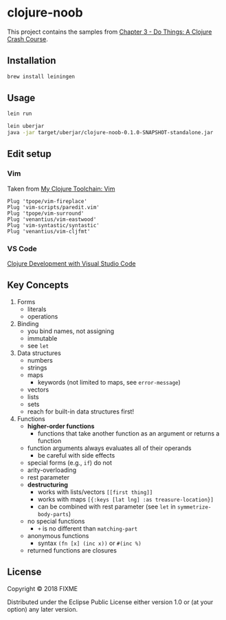 # clojure-noob

This project contains the samples from [Chapter 3 - Do Things: A Clojure Crash Course](https://www.braveclojure.com/do-things/).

## Installation

```sh
brew install leiningen
```

## Usage

```sh
lein run

lein uberjar
java -jar target/uberjar/clojure-noob-0.1.0-SNAPSHOT-standalone.jar
```

## Edit setup

### Vim

Taken from [My Clojure Toolchain: Vim](http://blog.venanti.us/clojure-vim/)

```vim
Plug 'tpope/vim-fireplace'
Plug 'vim-scripts/paredit.vim'
Plug 'tpope/vim-surround'
Plug 'venantius/vim-eastwood'
Plug 'vim-syntastic/syntastic'
Plug 'venantius/vim-cljfmt'
```

### VS Code

[Clojure Development with Visual Studio Code](https://spin.atomicobject.com/2017/06/22/clojure-development-with-visual-studio-code/)

## Key Concepts
1. Forms
   - literals
   - operations
2. Binding
   - you bind names, not assigning
   - immutable
   - see `let`
3. Data structures
   - numbers
   - strings
   - maps
     - keywords (not limited to maps, see `error-message`)
   - vectors
   - lists
   - sets
   - reach for built-in data structures first!
4. Functions
   - **higher-order functions**
     - functions that take another function as an argument or returns a function
   - function arguments always evaluates all of their operands
     - be careful with side effects
   - special forms (e.g., `if`) do not
   - arity-overloading
   - rest parameter
   - **destructuring**
     - works with lists/vectors
       `[[first thing]]`
     - works with maps
       `[{:keys [lat lng] :as treasure-location}]`
     - can be combined with rest parameter (see `let` in `symmetrize-body-parts`)
   - no special functions
     - `+` is no different than `matching-part`
   - anonymous functions
     - syntax `(fn [x] (inc x))` or `#(inc %)`
   - returned functions are closures


## License

Copyright © 2018 FIXME

Distributed under the Eclipse Public License either version 1.0 or (at
your option) any later version.
